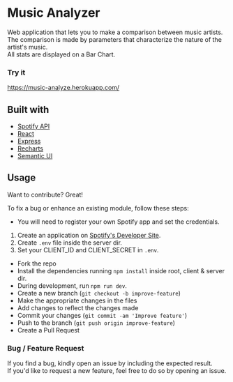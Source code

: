 # Music Analyzer
Web application that lets you to make a comparison between music artists. <br/>
The comparison is made by parameters that characterize the nature of the artist's music. <br/>
All stats are displayed on a Bar Chart.  <br/>


### Try it
https://music-analyze.herokuapp.com/

## Built with 

- [Spotify API](https://developer.spotify.com/)
- [React](https://reactjs.org/)
- [Express](https://expressjs.com/)
- [Recharts](https://recharts.org/en-US/)
- [Semantic UI](https://semantic-ui.com/)

## Usage
Want to contribute? Great!

To fix a bug or enhance an existing module, follow these steps:

- You will need to register your own Spotify app and set the credentials.<br/>
1. Create an application on [Spotify's Developer Site](https://developer.spotify.com/my-applications/).<br/>
2. Create `.env` file inside the server dir.<br/>
3. Set your CLIENT_ID and CLIENT_SECRET in `.env`.<br/>
- Fork the repo
- Install the dependencies running `npm install` inside  root, client & server dir.
- During development, run `npm run dev`.
- Create a new branch (`git checkout -b improve-feature`)
- Make the appropriate changes in the files
- Add changes to reflect the changes made
- Commit your changes (`git commit -am 'Improve feature'`)
- Push to the branch (`git push origin improve-feature`)
- Create a Pull Request 

### Bug / Feature Request

If you find a bug, kindly open an issue by including the expected result.<br/>
If you'd like to request a new feature, feel free to do so by opening an issue.<br/>
